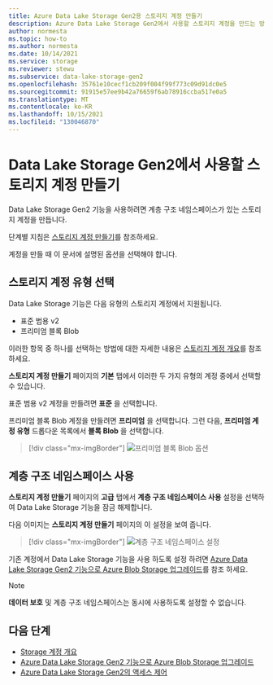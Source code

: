 ```yaml
---
title: Azure Data Lake Storage Gen2용 스토리지 계정 만들기
description: Azure Data Lake Storage Gen2에서 사용할 스토리지 계정을 만드는 방법을 알아봅니다.
author: normesta
ms.topic: how-to
ms.author: normesta
ms.date: 10/14/2021
ms.service: storage
ms.reviewer: stewu
ms.subservice: data-lake-storage-gen2
ms.openlocfilehash: 35761e10cecf1cb209f004f99f773c09d91dc0e5
ms.sourcegitcommit: 91915e57ee9b42a76659f6ab78916ccba517e0a5
ms.translationtype: MT
ms.contentlocale: ko-KR
ms.lasthandoff: 10/15/2021
ms.locfileid: "130046870"
---
```

# <a name="create-a-storage-account-to-use-with-azure-data-lake-storage-gen2"></a>Data Lake Storage Gen2에서 사용할 스토리지 계정 만들기

Data Lake Storage Gen2 기능을 사용하려면 계층 구조 네임스페이스가 있는 스토리지 계정을 만듭니다.

단계별 지침은 [스토리지 계정 만들기](../common/storage-account-create.md?toc=%2Fazure%2Fstorage%2Fblobs%2Ftoc.json)를 참조하세요.

계정을 만들 때 이 문서에 설명된 옵션을 선택해야 합니다.

## <a name="choose-a-storage-account-type"></a>스토리지 계정 유형 선택

Data Lake Storage 기능은 다음 유형의 스토리지 계정에서 지원됩니다.

- 표준 범용 v2
- 프리미엄 블록 Blob

이러한 항목 중 하나를 선택하는 방법에 대한 자세한 내용은 [스토리지 계정 개요](../common/storage-account-overview.md?toc=%2Fazure%2Fstorage%2Fblobs%2Ftoc.json)를 참조하세요.

**스토리지 계정 만들기** 페이지의 **기본** 탭에서 이러한 두 가지 유형의 계정 중에서 선택할 수 있습니다.

표준 범용 v2 계정을 만들려면 **표준** 을 선택합니다.

프리미엄 블록 Blob 계정을 만들려면 **프리미엄** 을 선택합니다. 그런 다음, **프리미엄 계정 유형** 드롭다운 목록에서 **블록 Blob** 을 선택합니다.

> [!div class="mx-imgBorder"]
> ![프리미엄 블록 Blob 옵션](./media/create-data-lake-storage-account/premium-block-blob-option.png)

## <a name="enable-the-hierarchical-namespace"></a>계층 구조 네임스페이스 사용

**스토리지 계정 만들기** 페이지의 **고급** 탭에서 **계층 구조 네임스페이스 사용** 설정을 선택하여 Data Lake Storage 기능을 잠금 해제합니다. 

다음 이미지는 **스토리지 계정 만들기** 페이지의 이 설정을 보여 줍니다.

> [!div class="mx-imgBorder"]
> ![계층 구조 네임스페이스 설정](./media/create-data-lake-storage-account/hierarchical-namespace-feature.png)

기존 계정에서 Data Lake Storage 기능을 사용 하도록 설정 하려면 [Azure Data Lake Storage Gen2 기능으로 Azure Blob Storage 업그레이드](upgrade-to-data-lake-storage-gen2-how-to.md)를 참조 하세요.

> [!NOTE]
> **데이터 보호** 및 계층 구조 네임스페이스는 동시에 사용하도록 설정할 수 없습니다.

## <a name="next-steps"></a>다음 단계

- [Storage 계정 개요](../common/storage-account-overview.md)
- [Azure Data Lake Storage Gen2 기능으로 Azure Blob Storage 업그레이드](upgrade-to-data-lake-storage-gen2-how-to.md)
- [Azure Data Lake Storage Gen2의 액세스 제어](data-lake-storage-access-control.md)
